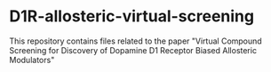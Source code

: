 # D1R-allosteric-virtual-screening
This repository contains files related to the paper "Virtual Compound Screening for Discovery of Dopamine D1 Receptor Biased Allosteric Modulators"
